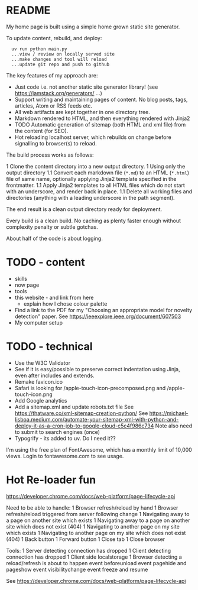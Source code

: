 # README

My home page is built using a simple home grown static site generator.

To update content, rebuild, and deploy:
```
  uv run python main.py
  ...view / review on locally served site
  ...make changes and tool will reload
  ...update git repo and push to github
```

The key features of my approach are:

* Just code i.e. not another static site generator library! (see https://jamstack.org/generators/ ...)
* Support writing and maintaining pages of content. No blog posts, tags, articles, Atom or RSS feeds etc.
* All web artifacts are kept together in one directory tree.
* Markdown rendered to HTML, and then everything rendered with Jinja2
* TODO Automatic generation of sitemap (both HTML and xml file) from the content (for SEO).
* Hot reloading localhost server, which rebuilds on change before signalling to browser(s) to reload.

The build process works as follows:

1 Clone the content directory into a new output directory.
1 Using only the output directory
1.1 Convert each markdown file (`*.md`) to an HTML (`*.html`) file of same name, optionally applying Jinja2 template specified in the frontmatter.
1.1 Apply Jinja2 templates to all HTML files which do not start with an underscore, and render back in place.
1.1 Delete all working files and directories (anything with a leading underscore in the path segment).

The end result is a clean output directory ready for deployment.

Every build is a clean build. No caching as plenty faster enough without complexity penalty or subtle gotchas.

About half of the code is about logging.


# TODO - content

* skills
* now page
* tools
* this website - and link from here
  * explain how I chose colour palette
* Find a link to the PDF for my "Choosing an appropriate model for novelty detection" paper.
  See https://ieeexplore.ieee.org/document/607503
* My computer setup


# TODO - technical

* Use the W3C Validator
* See if it is easy/possible to preserve correct indentation using Jinja, even after includes and extends.
* Remake favicon.ico
* Safari is looking for /apple-touch-icon-precomposed.png and /apple-touch-icon.png
* Add Google analytics
* Add a sitemap.xml and update robots.txt file
  See https://thatware.co/xml-sitemap-creation-python/
  See https://michael-lisboa.medium.com/automate-your-sitemap-xml-with-python-and-deploy-it-as-a-cron-job-to-google-cloud-c5c4f986c734
  Note also need to submit to search engines (once)
* Typogrify - its added to uv. Do I need it??



I'm using the free plan of FontAwesome, which has a monthly limit of 10,000 views. Login to fontawesome.com to see usage.



# Hot Re-loader fun

https://developer.chrome.com/docs/web-platform/page-lifecycle-api

Need to be able to handle:
1 Browser refresh/reload by hand
1 Browser refresh/reload triggered from server following change
1 Navigating away to a page on another site which exists
1 Navigating away to a page on another site which does not exist (404)
1 Navigating to another page on my site which exists
1 Navigating to another page on my site which does not exist (404)
1 Back button
1 Forward button
1 Close tab
1 Close browser

Tools:
1 Server detecting connection has dropped
1 Client detecting connection has dropped
1 Client side localstorage
1 Browser detecting a reload/refresh is about to happen
  event beforeunload
  event pagehide and pageshow
  event visibilitychange
  event freeze and resume

See https://developer.chrome.com/docs/web-platform/page-lifecycle-api
